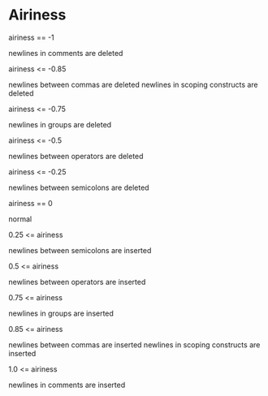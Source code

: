 
# Airiness


airiness == -1

newlines in comments are deleted



airiness <= -0.85

newlines between commas are deleted
newlines in scoping constructs are deleted



airiness <= -0.75

newlines in groups are deleted



airiness <= -0.5

newlines between operators are deleted



airiness <= -0.25

newlines between semicolons are deleted



airiness == 0

normal



0.25 <= airiness

newlines between semicolons are inserted



0.5 <= airiness

newlines between operators are inserted



0.75 <= airiness

newlines in groups are inserted



0.85 <= airiness

newlines between commas are inserted
newlines in scoping constructs are inserted



1.0 <= airiness

newlines in comments are inserted


